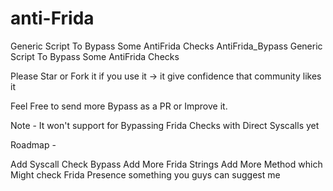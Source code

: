 # anti-Frida
Generic Script To Bypass Some AntiFrida Checks
AntiFrida_Bypass
Generic Script To Bypass Some AntiFrida Checks

Please Star or Fork it if you use it -> it give confidence that community likes it

Feel Free to send more Bypass as a PR or Improve it.

Note - It won't support for Bypassing Frida Checks with Direct Syscalls yet

Roadmap -

Add Syscall Check Bypass
Add More Frida Strings
Add More Method which Might check Frida Presence
something you guys can suggest me
